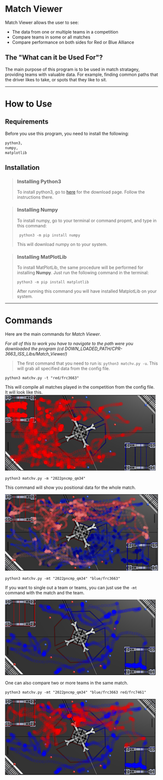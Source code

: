 # Match Viewer
Match Viewer allows the user to see:

- The data from one or multiple teams in a competition
- Compare teams in some or all matches
- Compare performance on both sides for Red or Blue Alliance

## The "What can it be Used For"?
The main purpose of this program is to be used in match stratagey, providing teams with valuable data. For example, finding common paths that the driver likes to take, or spots that they like to sit.

---
# How to Use
## Requirements
Before you use this program, you need to install the following:
```
python3,
numpy,
matplotlib
```

## Installation
> ### Installing Python3
> To install python3, go to [here](https://www.python.org/downloads/) for the download page. Follow the instructions there.

> ### Installing Numpy
> To install numpy, go to your terminal or command propmt, and type in this command:
> ```
>  python3 -m pip install numpy
> ```
> This will download numpy on to your system.

> ### Installing MatPlotLib
> To install MatPlotLib, the same procedure will be performed for installing **Numpy**. Just run the following command in the terminal:
> ```
> python3 -m pip install matplotlib
> ```
> After running this command you will have installed MatplotLib on your system.

---
# Commands
Here are the main commands for *Match Viewer*.

*For all of this to work you have to navigate to the path were you downloaded the program (cd DOWN_LOADED_PATH/CPR-3663_ISS_Libs/Match_Viewer/)*


> The first command that you need to run is: ```python3 matchv.py -u```. This will grab all specified data from the config file.
```shell
python3 matchv.py -t "red/frc3663"
```
This will compile all matches played in the competition from the config file. It will look like this.
<img title = "Exsample" src="image-1.png">

```shell
python3 matchv.py -m "2022pncmp_qm34"
```
This command will show you positional data for the whole match. 

<img title="Exsample-2" src="image-2.png">

```shell
python3 matchv.py -mt "2022pncmp_qm34" "blue/frc3663"
```
If you want to single out a team or teams, you can just use the `-mt` command with the match and the team.

<img title="Exsample-3" src="image-3.png">

One can also compare two or more teams in the same match.
```shell
python3 matchv.py -mt "2022pncmp_qm34" "blue/frc3663 red/frc7461"
```
<img title=Exsample-4 src="image-4.png">



